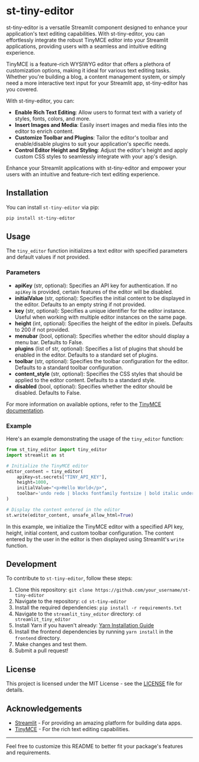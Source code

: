 
# st-tiny-editor

st-tiny-editor is a versatile Streamlit component designed to enhance your application's text editing capabilities. With st-tiny-editor, you can effortlessly integrate the robust TinyMCE editor into your Streamlit applications, providing users with a seamless and intuitive editing experience.

TinyMCE is a feature-rich WYSIWYG editor that offers a plethora of customization options, making it ideal for various text editing tasks. Whether you're building a blog, a content management system, or simply need a more interactive text input for your Streamlit app, st-tiny-editor has you covered.

With st-tiny-editor, you can:

- **Enable Rich Text Editing**: Allow users to format text with a variety of styles, fonts, colors, and more.
- **Insert Images and Media**: Easily insert images and media files into the editor to enrich content.
- **Customize Toolbar and Plugins**: Tailor the editor's toolbar and enable/disable plugins to suit your application's specific needs.
- **Control Editor Height and Styling**: Adjust the editor's height and apply custom CSS styles to seamlessly integrate with your app's design.

Enhance your Streamlit applications with st-tiny-editor and empower your users with an intuitive and feature-rich text editing experience.

## Installation

You can install `st-tiny-editor` via pip:

```bash
pip install st-tiny-editor
```

## Usage

The `tiny_editor` function initializes a text editor with specified parameters and default values if not provided.

### Parameters

- **apiKey** (str, optional): Specifies an API key for authentication. If no `apiKey` is provided, certain features of the editor will be disabled.
- **initialValue** (str, optional): Specifies the initial content to be displayed in the editor. Defaults to an empty string if not provided.
- **key** (str, optional): Specifies a unique identifier for the editor instance. Useful when working with multiple editor instances on the same page.
- **height** (int, optional): Specifies the height of the editor in pixels. Defaults to 200 if not provided.
- **menubar** (bool, optional): Specifies whether the editor should display a menu bar. Defaults to False.
- **plugins** (list of str, optional): Specifies a list of plugins that should be enabled in the editor. Defaults to a standard set of plugins.
- **toolbar** (str, optional): Specifies the toolbar configuration for the editor. Defaults to a standard toolbar configuration.
- **content_style** (str, optional): Specifies the CSS styles that should be applied to the editor content. Defaults to a standard style.
- **disabled** (bool, optional): Specifies whether the editor should be disabled. Defaults to False.

For more information on available options, refer to the [TinyMCE documentation](https://www.tiny.cloud/docs/tinymce/latest/react-ref/).

### Example

Here's an example demonstrating the usage of the `tiny_editor` function:

```python
from st_tiny_editor import tiny_editor
import streamlit as st

# Initialize the TinyMCE editor
editor_content = tiny_editor(
    apiKey=st.secrets["TINY_API_KEY"],
    height=1000,
    initialValue="<p>Hello World</p>",
    toolbar='undo redo | blocks fontfamily fontsize | bold italic underline strikethrough | link image media table | align lineheight | numlist bullist indent outdent | emoticons charmap | removeformat'
)

# Display the content entered in the editor
st.write(editor_content, unsafe_allow_html=True)
```

In this example, we initialize the TinyMCE editor with a specified API key, height, initial content, and custom toolbar configuration. The content entered by the user in the editor is then displayed using Streamlit's `write` function.

## Development

To contribute to `st-tiny-editor`, follow these steps:

1. Clone this repository: `git clone https://github.com/your_username/st-tiny-editor`
2. Navigate to the repository: `cd st-tiny-editor`
3. Install the required dependencies: `pip install -r requirements.txt`
4. Navigate to the `streamlit_tiny_editor` directory: `cd streamlit_tiny_editor`
5. Install Yarn if you haven't already: [Yarn Installation Guide](https://classic.yarnpkg.com/en/docs/install/)
6. Install the frontend dependencies by running `yarn install` in the `frontend` directory.
7. Make changes and test them.
8. Submit a pull request!

## License

This project is licensed under the MIT License - see the [LICENSE](LICENSE) file for details.

## Acknowledgements

- [Streamlit](https://streamlit.io) - For providing an amazing platform for building data apps.
- [TinyMCE](https://www.tiny.cloud/) - For the rich text editing capabilities.

---

Feel free to customize this README to better fit your package's features and requirements.
